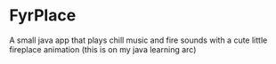 # FyrPlace
A small java app that plays chill music and fire sounds with a cute little fireplace animation (this is on my java learning arc)
